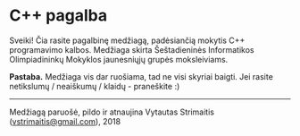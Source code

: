 # C++ pagalba

Sveiki! Čia rasite pagalbinę medžiagą, padėsiančią mokytis C++ programavimo kalbos. Medžiaga skirta Šeštadieninės Informatikos Olimpiadininkų Mokyklos jaunesniųjų grupės moksleiviams.

**Pastaba.** Medžiaga vis dar ruošiama, tad ne visi skyriai baigti. Jei rasite netikslumų / neaiškumų / klaidų - praneškite :)

---
Medžiagą paruošė, pildo ir atnaujina Vytautas Strimaitis (vstrimaitis@gmail.com), 2018
